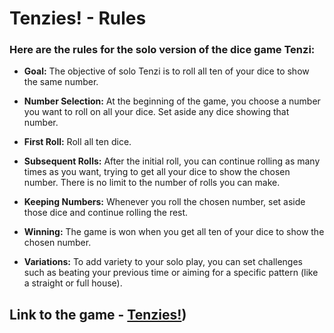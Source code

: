 
# Tenzies! - Rules

### Here are the rules for the solo version of the dice game Tenzi:

- **Goal:** The objective of solo Tenzi is to roll all ten of your dice to show the same number.

- **Number Selection:** At the beginning of the game, you choose a number you want to roll on all your dice. Set aside any dice showing that number.

- **First Roll:** Roll all ten dice.

- **Subsequent Rolls:** After the initial roll, you can continue rolling as many times as you want, trying to get all your dice to show the chosen number. There is no limit to the number of rolls you can make.

- **Keeping Numbers:** Whenever you roll the chosen number, set aside those dice and continue rolling the rest.

- **Winning:** The game is won when you get all ten of your dice to show the chosen number.

- **Variations:** To add variety to your solo play, you can set challenges such as beating your previous time or aiming for a specific pattern (like a straight or full house).

## **Link** to the game - [Tenzies!](https://tenzies-app-bc.vercel.app/))


